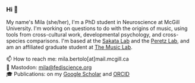 ### Hi 👋

My name's Mila (she/her), I'm a PhD student in Neuroscience at McGill University. I'm working on questions to do with the origins of music, using tools from cross-cultural work, developmental psychology, and cross-species comparisons. I'm based at the [Sakata Lab](https://sakatasongbirdlab.wordpress.com/) and the [Peretz Lab](https://peretzlab.ca/), and am an affiliated graduate student at [The Music Lab](https://www.themusiclab.org/).

📫 How to reach me: mila.bertolo[at]mail.mcgill.ca    
🐘 Mastodon: [mila@fediscience.org](https://fediscience.org/web/@mila)       
🎓 Publications: on my [Google Scholar](https://scholar.google.com/citations?hl=en&user=68Vjn3QAAAAJ) and [ORCID](https://orcid.org/0000-0002-3931-2293)     

<!--
**Milberto/Milberto** is a ✨ _special_ ✨ repository because its `README.md` (this file) appears on your GitHub profile.

Here are some ideas to get you started:

- 🔭 I’m currently working on ...
- 🌱 I’m currently learning ...
- 👯 I’m looking to collaborate on ...
- 🤔 I’m looking for help with ...
- 💬 Ask me about ...
- 📫 How to reach me: ...
- 😄 Pronouns: ...
- ⚡ Fun fact: ...
-->
